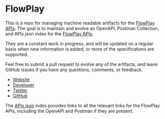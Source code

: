 # FlowPlayThis is a repo for managing machine readable artifacts for the [FlowPlay APIs](http://flowplayer.org). The goal is to maintain and evolve an OpenAPI, Postman Collection, and APIs.json index for the [FlowPlay APIs](http://flowplayer.org).They are a constant work in progress, and will be updated on a regular basis when new information is added, or more of the specifications are supported.Feel free to submit a pull request to evolve any of the artifacts, and leave GitHub issues if you have any questions, comments, or feedback.- [Website](http://flowplayer.org)- [Developer](http://flowplayer.org)- [Twitter](https://twitter.com/FlowPlay)- [GitHub](https://github.com/flowplayer)The [APIs.json](https://github.com/api-evangelist/flowplay/blob/master/apis.json) index provides links to all the relevant links for the FlowPlay APIs, including the OpenAPI and Postman if they are present.